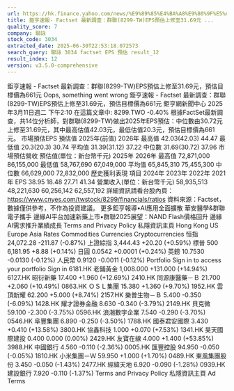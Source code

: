 ```yaml
---
url: https://hk.finance.yahoo.com/news/%E9%89%85%E4%BA%A8%E9%80%9F%E5%A0%B1-factset-%E6%9C%80%E6%96%B0%E8%AA%BF%E6%9F%A5-%E7%BE%A4%E8%81%AF-8299-061023420.html
title: 鉅亨速報- Factset 最新調查：群聯(8299-TW)EPS預估上修至31.69元 ...
quality_score: 7
company: 聯詠
stock_code: 3034
extracted_date: 2025-06-30T22:53:18.072573
search_query: 聯詠 3034 factset EPS 預估 result_12
result_index: 12
version: v3.5.0-comprehensive
---
```


鉅亨速報 - Factset 最新調查：群聯(8299-TW)EPS預估上修至31.69元，預估目標價為661元
Oops, something went wrong
鉅亨速報 - Factset 最新調查：群聯(8299-TW)EPS預估上修至31.69元，預估目標價為661元
鉅亨網新聞中心
2025年3月11日週二 下午2:10
在這篇文章中:
8299.TWO
-0.40%
根據FactSet最新調查，共14位分析師，對群聯(8299-TW)做出2025年EPS預估：中位數由30.72元上修至31.69元，其中最高估值42.03元，最低估值20.3元，預估目標價為661元。 市場預估EPS
預估值
2025年(前值)
2026年
最高值
42.03(42.03)
44.47
最低值
20.3(20.3)
30.74
平均值
31.39(31.12)
37.22
中位數
31.69(30.72)
37.96
市場預估營收
預估值(單位：新台幣千元)
2025年
2026年
最高值
72,871,000
86,155,000
最低值
58,767,690
67,049,000
平均值
65,845,310
75,455,300
中位數
66,629,000
72,832,000
歷史獲利表現
項目
2024年
2023年
2022年
2021年
EPS
38.95
18.48
27.71
41.34
營業收入(單位：新台幣千元)
58,935,513
48,221,630
60,256,142
62,557,192
詳細資訊請看台股內頁：https://www.cnyes.com/twstock/8299/financials/ratios 資料來源：Factset，數據僅供參考，不作為投資建議。 更多鉅亨報導•AI應用全面擴散 華安醫學&群聯電子攜手 邊緣AI平台加速新藥上市•群聯2025展望：NAND Flash價格回升 邊緣AI需求推升業績成長
Terms
and Privacy Policy
私隱資訊主頁
Hong Kong
US
Europe
Asia
Rates
Commodities
Currencies
Cryptocurrencies
恒指
24,072.28 -211.87 (-0.87%)
上證綜指
3,444.43 +20.20 (+0.59%)
標普 500
6,181.95 +8.88 (+0.14%)
日圓
0.0542 +0.0001 (+0.24%)
英鎊
10.7530 -0.0130 (-0.12%)
人民幣
0.9120 -0.0011 (-0.12%)
Portfolio
Sign in to access your portfolio Sign in
6181.HK 老鋪黃金 1,008.000 +131.000 (+14.94%)
6127.HK 昭衍新藥 17.400 +1.960 (+12.69%)
2410.HK 同源康醫藥－Ｂ 21.700 +2.060 (+10.49%)
0863.HK ＯＳＬ集團 15.380 +1.360 (+9.70%)
1952.HK 雲頂新耀 62.200 +5.000 (+8.74%)
2157.HK 樂普生物－Ｂ 5.400 -0.350 (-6.09%)
1428.HK 耀才證券金融 8.630 -0.340 (-3.79%)
2149.HK 貝克微 59.100 -2.300 (-3.75%)
0596.HK 浪潮數字企業 7.540 -0.290 (-3.70%)
0546.HK 阜豐集團 6.890 -0.250 (-3.50%)
1788.HK 國泰君安國際 3.430 +0.410 (+13.58%)
3800.HK 協鑫科技 1.000 +0.070 (+7.53%)
1341.HK 昊天國際建投 0.400 0.000 (0.00%)
2429.HK 友寶在線 4.000 +1.400 (+53.85%)
3988.HK 中國銀行 4.560 -0.110 (-2.36%)
0005.HK 匯豐控股 94.950 -0.050 (-0.05%)
1810.HK 小米集團－Ｗ 59.950 +1.000 (+1.70%)
0489.HK 東風集團股份 3.450 -0.050 (-1.43%)
2477.HK 經緯天地 6.920 -0.090 (-1.28%)
0939.HK 建設銀行 7.920 -0.110 (-1.37%)
Terms
and Privacy Policy
私隱資訊主頁
Ad Terms
